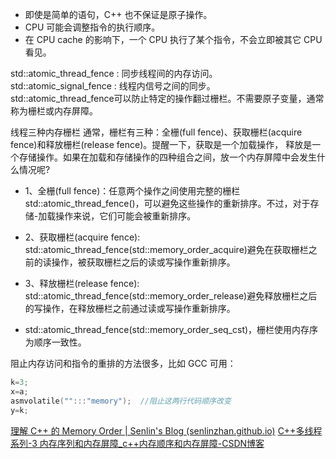 


- 即使是简单的语句，C++ 也不保证是原子操作。
- CPU 可能会调整指令的执行顺序。
- 在 CPU cache 的影响下，一个 CPU 执行了某个指令，不会立即被其它 CPU 看见。

std::atomic_thread_fence : 同步线程间的内存访问。  
std::atomic_signal_fence : 线程内信号之间的同步。  
std::atomic_thread_fence可以防止特定的操作翻过栅栏。不需要原子变量，通常称为栅栏或内存屏障。

线程三种内存栅栏
通常，栅栏有三种：全栅(full fence)、获取栅栏(acquire fence)和释放栅栏(release fence)。提醒一下，获取是一个加载操作， 释放是一个存储操作。如果在加载和存储操作的四种组合之间，放一个内存屏障中会发生什么情况呢?

- 1、全栅(full fence)：任意两个操作之间使用完整的栅栏std::atomic_thread_fence()，可以避免这些操作的重新排序。不过，对于存储-加载操作来说，它们可能会被重新排序。
- 2、获取栅栏(acquire fence): std::atomic_thread_fence(std::memory_order_acquire)避免在获取栅栏之前的读操作，被获取栅栏之后的读或写操作重新排序。
- 3、释放栅栏(release fence): std::atomic_thread_fence(std::memory_order_release)避免释放栅栏之后的写操作，在释放栅栏之前通过读或写操作重新排序。

- std::atomic_thread_fence(std::memory_order_seq_cst)，栅栏使用内存序为顺序一致性。


阻止内存访问和指令的重排的方法很多，比如 GCC 可用：

```cpp
k=3;
x=a;   
asmvolatile("":::"memory");  //阻止这两行代码顺序改变
y=k;
```


[理解 C++ 的 Memory Order | Senlin's Blog (senlinzhan.github.io)](https://senlinzhan.github.io/2017/12/04/cpp-memory-order/)
[C++多线程系列-3 内存序列和内存屏障_c++内存顺序和内存屏障-CSDN博客](https://blog.csdn.net/b405516801/article/details/135287448)

